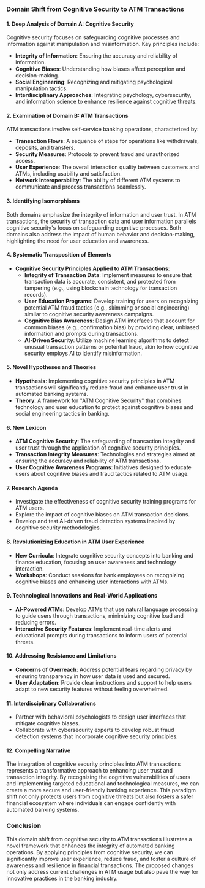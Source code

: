 ### Domain Shift from Cognitive Security to ATM Transactions

#### 1. Deep Analysis of Domain A: Cognitive Security
Cognitive security focuses on safeguarding cognitive processes and information against manipulation and misinformation. Key principles include:
- **Integrity of Information**: Ensuring the accuracy and reliability of information.
- **Cognitive Biases**: Understanding how biases affect perception and decision-making.
- **Social Engineering**: Recognizing and mitigating psychological manipulation tactics.
- **Interdisciplinary Approaches**: Integrating psychology, cybersecurity, and information science to enhance resilience against cognitive threats.

#### 2. Examination of Domain B: ATM Transactions
ATM transactions involve self-service banking operations, characterized by:
- **Transaction Flows**: A sequence of steps for operations like withdrawals, deposits, and transfers.
- **Security Measures**: Protocols to prevent fraud and unauthorized access.
- **User Experience**: The overall interaction quality between customers and ATMs, including usability and satisfaction.
- **Network Interoperability**: The ability of different ATM systems to communicate and process transactions seamlessly.

#### 3. Identifying Isomorphisms
Both domains emphasize the integrity of information and user trust. In ATM transactions, the security of transaction data and user information parallels cognitive security's focus on safeguarding cognitive processes. Both domains also address the impact of human behavior and decision-making, highlighting the need for user education and awareness.

#### 4. Systematic Transposition of Elements
- **Cognitive Security Principles Applied to ATM Transactions**:
  - **Integrity of Transaction Data**: Implement measures to ensure that transaction data is accurate, consistent, and protected from tampering (e.g., using blockchain technology for transaction records).
  - **User Education Programs**: Develop training for users on recognizing potential ATM fraud tactics (e.g., skimming or social engineering) similar to cognitive security awareness campaigns.
  - **Cognitive Bias Awareness**: Design ATM interfaces that account for common biases (e.g., confirmation bias) by providing clear, unbiased information and prompts during transactions.
  - **AI-Driven Security**: Utilize machine learning algorithms to detect unusual transaction patterns or potential fraud, akin to how cognitive security employs AI to identify misinformation.

#### 5. Novel Hypotheses and Theories
- **Hypothesis**: Implementing cognitive security principles in ATM transactions will significantly reduce fraud and enhance user trust in automated banking systems.
- **Theory**: A framework for "ATM Cognitive Security" that combines technology and user education to protect against cognitive biases and social engineering tactics in banking.

#### 6. New Lexicon
- **ATM Cognitive Security**: The safeguarding of transaction integrity and user trust through the application of cognitive security principles.
- **Transaction Integrity Measures**: Technologies and strategies aimed at ensuring the accuracy and reliability of ATM transactions.
- **User Cognitive Awareness Programs**: Initiatives designed to educate users about cognitive biases and fraud tactics related to ATM usage.

#### 7. Research Agenda
- Investigate the effectiveness of cognitive security training programs for ATM users.
- Explore the impact of cognitive biases on ATM transaction decisions.
- Develop and test AI-driven fraud detection systems inspired by cognitive security methodologies.

#### 8. Revolutionizing Education in ATM User Experience
- **New Curricula**: Integrate cognitive security concepts into banking and finance education, focusing on user awareness and technology interaction.
- **Workshops**: Conduct sessions for bank employees on recognizing cognitive biases and enhancing user interactions with ATMs.

#### 9. Technological Innovations and Real-World Applications
- **AI-Powered ATMs**: Develop ATMs that use natural language processing to guide users through transactions, minimizing cognitive load and reducing errors.
- **Interactive Security Features**: Implement real-time alerts and educational prompts during transactions to inform users of potential threats.

#### 10. Addressing Resistance and Limitations
- **Concerns of Overreach**: Address potential fears regarding privacy by ensuring transparency in how user data is used and secured.
- **User Adaptation**: Provide clear instructions and support to help users adapt to new security features without feeling overwhelmed.

#### 11. Interdisciplinary Collaborations
- Partner with behavioral psychologists to design user interfaces that mitigate cognitive biases.
- Collaborate with cybersecurity experts to develop robust fraud detection systems that incorporate cognitive security principles.

#### 12. Compelling Narrative
The integration of cognitive security principles into ATM transactions represents a transformative approach to enhancing user trust and transaction integrity. By recognizing the cognitive vulnerabilities of users and implementing targeted educational and technological measures, we can create a more secure and user-friendly banking experience. This paradigm shift not only protects users from cognitive threats but also fosters a safer financial ecosystem where individuals can engage confidently with automated banking systems.

### Conclusion
This domain shift from cognitive security to ATM transactions illustrates a novel framework that enhances the integrity of automated banking operations. By applying principles from cognitive security, we can significantly improve user experience, reduce fraud, and foster a culture of awareness and resilience in financial transactions. The proposed changes not only address current challenges in ATM usage but also pave the way for innovative practices in the banking industry.
